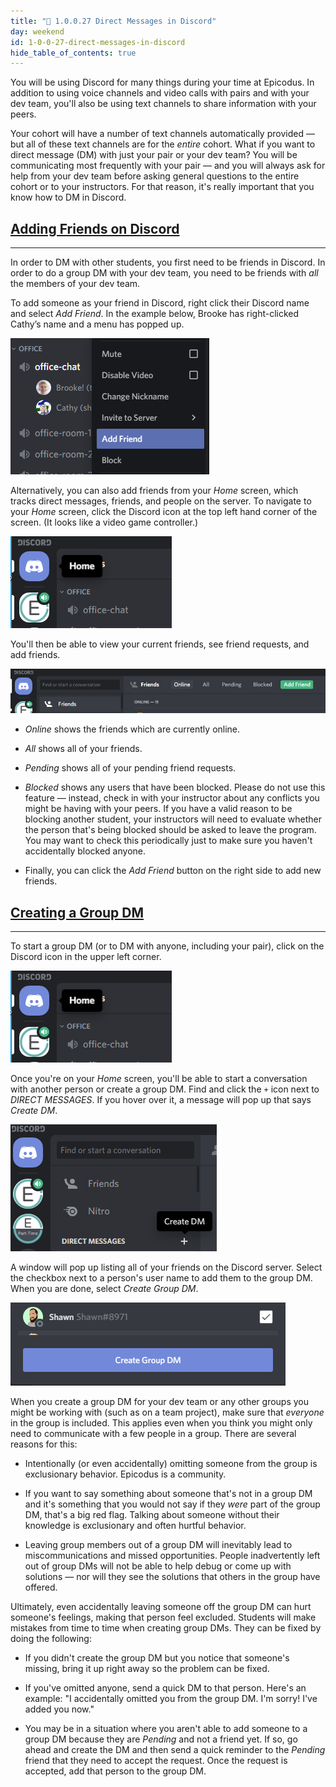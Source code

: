 ```yaml
---
title: "📓 1.0.0.27 Direct Messages in Discord"
day: weekend
id: 1-0-0-27-direct-messages-in-discord
hide_table_of_contents: true
---
```


You will be using Discord for many things during your time at Epicodus. In addition to using voice channels and video calls with pairs and with your dev team, you'll also be using text channels to share information with your peers.

Your cohort will have a number of text channels automatically provided — but all of these text channels are for the _entire_ cohort. What if you want to direct message (DM) with just your pair or your dev team? You will be communicating most frequently with your pair — and you will always ask for help from your dev team before asking general questions to the entire cohort or to your instructors. For that reason, it's really important that you know how to DM in Discord.

## [Adding Friends on Discord](#adding-friends-on-discord)

---

In order to DM with other students, you first need to be friends in Discord. In order to do a group DM with your dev team, you need to be friends with _all_ the members of your dev team.

To add someone as your friend in Discord, right click their Discord name and select _Add Friend_. In the example below, Brooke has right-clicked Cathy’s name and a menu has popped up.

!["Add friend" is showing in the menu in Discord.](/images/INTRO/week1-html-css/remote_images_2021/add-friend-in-discord.png)

Alternatively, you can also add friends from your _Home_ screen, which tracks direct messages, friends, and people on the server. To navigate to your _Home_ screen, click the Discord icon at the top left hand corner of the screen. (It looks like a video game controller.)

![The Discord icon is in the top left hand corner of the screen.](/images/INTRO/week1-html-css/remote_images_2021/home-discord-image.png)

You'll then be able to view your current friends, see friend requests, and add friends.

![The menu shows options related friends that will be discussed below.](/images/INTRO/week1-html-css/remote_images_2021/discord-friends-menu.png)

* _Online_ shows the friends which are currently online.

* _All_ shows all of your friends.

* _Pending_ shows all of your pending friend requests.

* _Blocked_ shows any users that have been blocked. Please do not use this feature — instead, check in with your instructor about any conflicts you might be having with your peers. If you have a valid reason to be blocking another student, your instructors will need to evaluate whether the person that's being blocked should be asked to leave the program. You may want to check this periodically just to make sure you haven't accidentally blocked anyone.

* Finally, you can click the _Add Friend_ button on the right side to add new friends.

## [Creating a Group DM](#creating-a-group-dm)

---


To start a group DM (or to DM with anyone, including your pair), click on the Discord icon in the upper left corner.

![The Discord icon is in the top left hand corner of the screen.](/images/INTRO/week1-html-css/remote_images_2021/home-discord-image.png)

Once you're on your _Home_ screen, you'll be able to start a conversation with another person or create a group DM. Find and click the `+` icon next to _DIRECT MESSAGES_. If you hover over it, a message will pop up that says _Create DM_.

![Click on the + icon next to DIRECT MESSAGES in the Home screen.](/images/INTRO/week1-html-css/remote_images_2021/click-on-dm-plus-icon.png)

A window will pop up listing all of your friends on the Discord server. Select the checkbox next to a person's user name to add them to the group DM. When you are done, select _Create Group DM_.

![Click the "Create Group DM" button.](/images/INTRO/week1-html-css/remote_images_2021/create-group-dm.png)

When you create a group DM for your dev team or any other groups you might be working with (such as on a team project), make sure that _everyone_ in the group is included. This applies even when you think you might only need to communicate with a few people in a group. There are several reasons for this:

* Intentionally (or even accidentally) omitting someone from the group is exclusionary behavior. Epicodus is a community.

* If you want to say something about someone that's not in a group DM and it's something that you would not say if they _were_ part of the group DM, that's a big red flag. Talking about someone without their knowledge is exclusionary and often hurtful behavior.

* Leaving group members out of a group DM will inevitably lead to miscommunications and missed opportunities. People inadvertently left out of group DMs will not be able to help debug or come up with solutions — nor will they see the solutions that others in the group have offered.

Ultimately, even accidentally leaving someone off the group DM can hurt someone's feelings, making that person feel excluded. Students will make mistakes from time to time when creating group DMs. They can be fixed by doing the following:

* If you didn't create the group DM but you notice that someone's missing, bring it up right away so the problem can be fixed.

* If you've omitted anyone, send a quick DM to that person. Here's an example: "I accidentally omitted you from the group DM. I'm sorry! I've added you now."

* You may be in a situation where you aren't able to add someone to a group DM because they are _Pending_ and not a friend yet. If so, go ahead and create the DM and then send a quick reminder to the _Pending_ friend that they need to accept the request. Once the request is accepted, add that person to the group DM.
